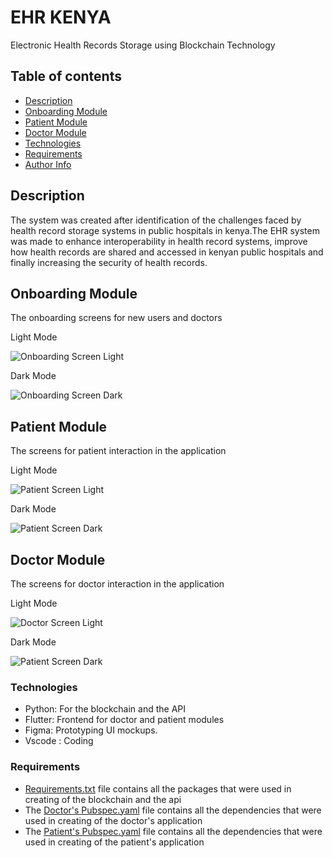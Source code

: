 # EHR KENYA

Electronic Health Records Storage using Blockchain Technology

## Table of contents

- [Description](#description)
- [Onboarding Module](#onboarding-module)
- [Patient Module](#patient-module)
- [Doctor Module](#doctor-module)
- [Technologies](#technologies)
- [Requirements](#requirements)
- [Author Info](#author-info)

## Description

The system was created after identification of the challenges faced by health record storage systems in public hospitals in kenya.The EHR system was made to enhance interoperability in health record systems, improve how health records are shared and accessed in kenyan public hospitals and finally increasing the security of health records.

## Onboarding Module

The onboarding screens for new users and doctors

Light Mode

![Onboarding Screen Light](images/onboarding_light.png)

Dark Mode

![Onboarding Screen Dark](images/onboarding_dark.png)

## Patient Module

The screens for patient interaction in the application

Light Mode

![Patient Screen Light](images/patient_light.png)

Dark Mode

![Patient Screen Dark](images/patient_dark.png)

## Doctor Module

The screens for doctor interaction in the application

Light Mode

![Doctor Screen Light](images/doctor_light.png)

Dark Mode

![Patient Screen Dark](images/doctor_dark.png)


### Technologies

- Python: For the blockchain and the API
- Flutter: Frontend for doctor and patient modules
- Figma: Prototyping UI mockups.
- Vscode : Coding

### Requirements

- [Requirements.txt](blockchain/requirements.txt) file contains all the packages that were used in creating of the blockchain and the api
- The [Doctor's Pubspec.yaml](doctor/pubspec.yaml) file contains all the dependencies that were used in creating of the doctor's application
- The [Patient's Pubspec.yaml](patient/pubspec.yaml) file contains all the dependencies that were used in creating of the patient's application

